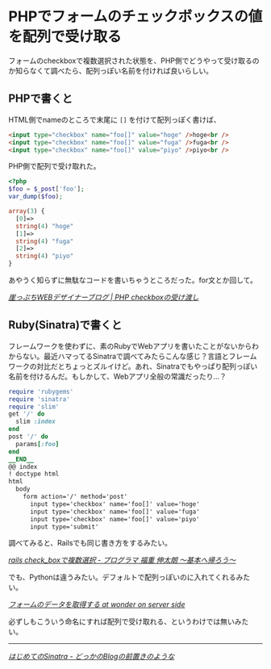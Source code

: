# <span>PHPでフォームのチェックボックスの値を</span><span>配列で受け取る</span>

フォームのcheckboxで複数選択された状態を、PHP側でどうやって受け取るのか知らなくて調べたら、配列っぽい名前を付ければ良いらしい。

<!-- READMORE -->


## PHPで書くと

HTML側でnameのところで末尾に `[]` を付けて配列っぽく書けば、

~~~ html
<input type="checkbox" name="foo[]" value="hoge" />hoge<br />
<input type="checkbox" name="foo[]" value="fuga" />fuga<br />
<input type="checkbox" name="foo[]" value="piyo" />piyo<br />
~~~

PHP側で配列で受け取れた。

~~~ php
<?php
$foo = $_post['foo'];
var_dump($foo);
~~~

~~~ php
array(3) {
  [0]=>
  string(4) "hoge"
  [1]=>
  string(4) "fuga"
  [2]=>
  string(4) "piyo"
}
~~~

あやうく知らずに無駄なコードを書いちゃうところだった。for文とか回して。

<cite>[崖っぷちWEBデザイナーブログ \| PHP checkboxの受け渡し](http://www.y-tti.com/blog/2007/10/php_checkbox.php)</cite>


## Ruby(Sinatra)で書くと

フレームワークを使わずに、素のRubyでWebアプリを書いたことがないからわからない。最近ハマってるSinatraで調べてみたらこんな感じ？言語とフレームワークの対比だとちょっとズルイけど。あれ、Sinatraでもやっぱり配列っぽい名前を付けるんだ。もしかして、Webアプリ全般の常識だったり…？

~~~ ruby
require 'rubygems'
require 'sinatra'
require 'slim'
get '/' do
  slim :index
end
post '/' do
  params[:foo]
end
__END__
@@ index
! doctype html
html
  body
    form action='/' method='post'
      input type='checkbox' name='foo[]' value='hoge'
      input type='checkbox' name='foo[]' value='fuga'
      input type='checkbox' name='foo[]' value='piyo'
      input type='submit'
~~~

調べてみると、Railsでも同じ書き方をするみたい。

<cite>[rails check_boxで複数選択 - プログラマ 福重 伸太朗 ～基本へ帰ろう～](http://d.hatena.ne.jp/japanrock_pg/20070916/1189936732)</cite>

でも、Pythonは違うみたい。デフォルトで配列っぽいのに入れてくれるみたい。

<cite>[フォームのデータを取得する at wonder on server side](http://perl.wonder-boys.net/?p=151)</cite>

必ずしもこういう命名にすれば配列で受け取れる、というわけでは無いみたい。

* * *

<cite>[はじめてのSinatra - どっかのBlogの前置きのような](http://d.hatena.ne.jp/parrot_studio/20091211/1260503235)</cite>
